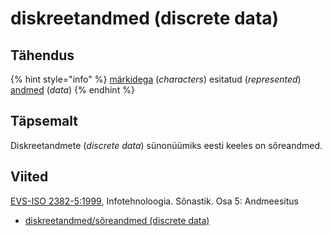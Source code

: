 # diskreetandmed \(discrete data\)

## Tähendus

{% hint style="info" %}
[märkidega](maerk-character.md) \(_characters_\) esitatud \(_represented_\) [andmed](andmed-data.md) \(_data_\)
{% endhint %}

## Täpsemalt

Diskreetandmete \(_discrete data_\) sünonüümiks eesti keeles on sõreandmed.

## Viited

[EVS-ISO 2382-5:1999](https://www.evs.ee/et/evs-iso-2382-5-1999), Infotehnoloogia. Sõnastik. Osa 5: Andmeesitus

* [diskreetandmed/sõreandmed \(discrete data\)](http://www.eki.ee/dict/its/index.cgi?Q=D091727B-6C03-1014-88DC-FC5F0DBED45A&F=GUID&C01=1&C02=0&C10=1)

